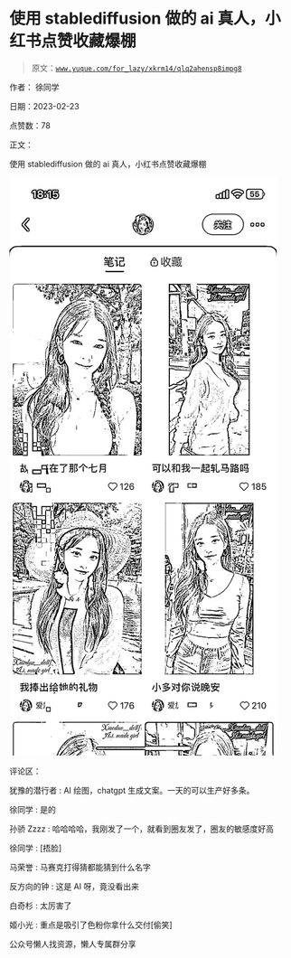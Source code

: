 # 使用 stablediffusion 做的 ai 真人，小红书点赞收藏爆棚

> 原文：[`www.yuque.com/for_lazy/xkrm14/qlq2ahensp8impg8`](https://www.yuque.com/for_lazy/xkrm14/qlq2ahensp8impg8)



作者： 徐同学



日期：2023-02-23



点赞数：78



正文：



使用 stablediffusion 做的 ai 真人，小红书点赞收藏爆棚



![](img/85bc25c4b76c83b0d857bf63f4103882.png)  

评论区：



犹豫的潜行者 : AI 绘图，chatgpt 生成文案。一天的可以生产好多条。



徐同学 : 是的



孙骄 Zzzz : 哈哈哈哈，我刚发了一个，就看到圈友发了，圈友的敏感度好高



徐同学 : [捂脸]



马荣誉 : 马赛克打得猜都能猜到什么名字



反方向的钟 : 这是 AI 呀，竟没看出来



白奇杉 : 太厉害了



姬小光 : 重点是吸引了色粉你拿什么交付[偷笑]



公众号懒人找资源，懒人专属群分享

</ne-p>